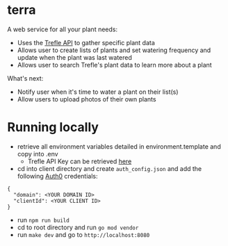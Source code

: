 # terra

A web service for all your plant needs:

- Uses the [Trefle API](https://docs.trefle.io/) to gather specific plant data
- Allows user to create lists of plants and set watering frequency and update when the plant was last watered
- Allows user to search Trefle's plant data to learn more about a plant

What's next:

- Notify user when it's time to water a plant on their list(s)
- Allow users to upload photos of their own plants

# Running locally

- retrieve all environment variables detailed in environment.template and copy into .env
  - Trefle API Key can be retrieved [here](https://docs.trefle.io/docs/guides/getting-started/#what-you-need)
- cd into client directory and create `auth_config.json` and add the following [Auth0](https://auth0.com/) credentials:

```
{
  "domain": <YOUR DOMAIN ID>
  "clientId": <YOUR CLIENT ID>
}
```

- run `npm run build`
- cd to root directory and run `go mod vendor`
- run `make dev` and go to `http://localhost:8080`
